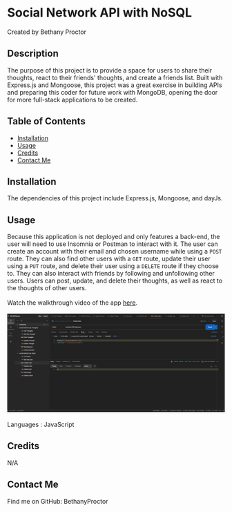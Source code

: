 # Social Network API with NoSQL
  Created by Bethany Proctor 

  ## Description
  The purpose of this project is to provide a space for users to share their thoughts, react to their friends' thoughts, and create a friends list. Built with Express.js and Mongoose, this project was a great exercise in building APIs and preparing this coder for future work with MongoDB, opening the door for more full-stack applications to be created.

  ## Table of Contents
  * [Installation](#installation)
  * [Usage](#usage)
  * [Credits](#credits)
  * [Contact Me](#contact-me)
  

  ## Installation
  The dependencies of this project include Express.js, Mongoose, and dayJs.

  ## Usage
  Because this application is not deployed and only features a back-end, the user will need to use Insomnia or Postman to interact with it. The user can create an account with their email and chosen username while using a `POST` route. They can also find other users with a `GET` route, update their user using a `PUT` route, and delete their user using a `DELETE` route if they choose to. They can also interact with friends by following and unfollowing other users. Users can post, update, and delete their thoughts, as well as react to the thoughts of other users. 
  </br>
  </br>
  Watch the walkthrough video of the app <a href="">here</a>.
  </br>
  </br>
![alt text](image.png)
  </br>
  </br>
  Languages : JavaScript

  ## Credits
  N/A

  ## Contact Me
  Find me on GitHub: BethanyProctor
  
